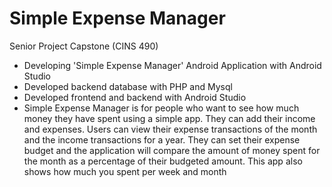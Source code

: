 # Simple Expense Manager

Senior Project Capstone (CINS 490)
- Developing 'Simple Expense Manager' Android Application with Android Studio
- Developed backend database with PHP and Mysql
- Developed frontend and backend with Android Studio
- Simple Expense Manager is for people who want to see how much money they have spent using a simple app. They can add their income and expenses. Users can view their expense transactions of the month and the income transactions for a year. They can set their expense budget and the application will compare the amount of money spent for the month as a percentage of their budgeted amount. This app also shows how much you spent per week and month
